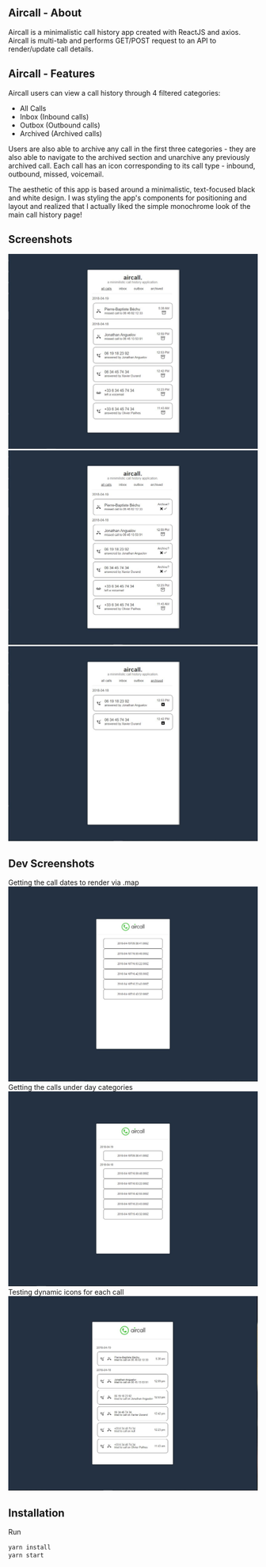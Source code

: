 ## Aircall - About

Aircall is a minimalistic call history app created with ReactJS and axios.
Aircall is multi-tab and performs GET/POST request to an API to render/update call details.

## Aircall - Features
Aircall users can view a call history through 4 filtered categories:
- All Calls
- Inbox (Inbound calls)
- Outbox (Outbound calls)
- Archived (Archived calls)

Users are also able to archive any call in the first three categories - they are also able to navigate to the archived section and unarchive any previously archived call. Each call has an icon corresponding to its call type - inbound, outbound, missed, voicemail.

The aesthetic of this app is based around a minimalistic, text-focused black and white design. I was styling the app's components for positioning and layout and realized that I actually liked the simple monochrome look of the main call history page! 

## Screenshots
![app1](https://github.com/xPuffball/leap_history/blob/main/documents/Feature1.JPG)
![app2](https://github.com/xPuffball/leap_history/blob/main/documents/Feature2.JPG)
![app3](https://github.com/xPuffball/leap_history/blob/main/documents/Feature3.JPG)

## Dev Screenshots
Getting the call dates to render via .map
![app1](https://github.com/xPuffball/leap_history/blob/main/documents/1.JPG)
Getting the calls under day categories
![app2](https://github.com/xPuffball/leap_history/blob/main/documents/2.JPG)
Testing dynamic icons for each call
![app3](https://github.com/xPuffball/leap_history/blob/main/documents/3.JPG)

## Installation
Run
```
yarn install
yarn start
```


